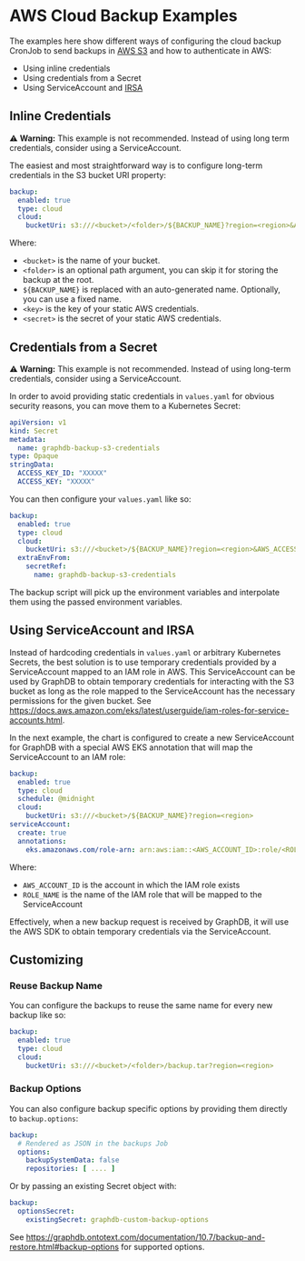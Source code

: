 # AWS Cloud Backup Examples

The examples here show different ways of configuring the cloud backup CronJob to send backups in [AWS S3](https://aws.amazon.com/s3/) and
how to authenticate in AWS:

* Using inline credentials
* Using credentials from a Secret
* Using ServiceAccount and [IRSA](https://docs.aws.amazon.com/eks/latest/userguide/iam-roles-for-service-accounts.html)

## Inline Credentials

⚠️ **Warning:** This example is not recommended. Instead of using long term credentials, consider using a ServiceAccount.

The easiest and most straightforward way is to configure long-term credentials in the S3 bucket URI property:

```yaml
backup:
  enabled: true
  type: cloud
  cloud:
    bucketUri: s3:///<bucket>/<folder>/${BACKUP_NAME}?region=<region>&AWS_ACCESS_KEY_ID=<key>&AWS_SECRET_ACCESS_KEY=<secret>
```

Where:

- `<bucket>` is the name of your bucket.
- `<folder>` is an optional path argument, you can skip it for storing the backup at the root.
- `${BACKUP_NAME}` is replaced with an auto-generated name. Optionally, you can use a fixed name.
- `<key>` is the key of your static AWS credentials.
- `<secret>` is the secret of your static AWS credentials.

## Credentials from a Secret

⚠️ **Warning:** This example is not recommended. Instead of using long-term credentials, consider using a ServiceAccount.

In order to avoid providing static credentials in `values.yaml` for obvious security reasons, you can move them to a Kubernetes Secret:

```yaml
apiVersion: v1
kind: Secret
metadata:
  name: graphdb-backup-s3-credentials
type: Opaque
stringData:
  ACCESS_KEY_ID: "XXXXX"
  ACCESS_KEY: "XXXXX"
```

You can then configure your `values.yaml` like so:

```yaml
backup:
  enabled: true
  type: cloud
  cloud:
    bucketUri: s3:///<bucket>/${BACKUP_NAME}?region=<region>&AWS_ACCESS_KEY_ID=${ACCESS_KEY_ID}&AWS_SECRET_ACCESS_KEY=${ACCESS_KEY}
  extraEnvFrom:
    secretRef:
      name: graphdb-backup-s3-credentials
```

The backup script will pick up the environment variables and interpolate them using the passed environment variables.

## Using ServiceAccount and IRSA

Instead of hardcoding credentials in `values.yaml` or arbitrary Kubernetes Secrets, the best solution is to use temporary credentials
provided by a ServiceAccount mapped to an IAM role in AWS. This ServiceAccount can be used by GraphDB to obtain temporary credentials for
interacting with the S3 bucket as long as the role mapped to the ServiceAccount has the necessary permissions for the given bucket.
See https://docs.aws.amazon.com/eks/latest/userguide/iam-roles-for-service-accounts.html.

In the next example, the chart is configured to create a new ServiceAccount for GraphDB with a special AWS EKS annotation that will map the
ServiceAccount to an IAM role:

```yaml
backup:
  enabled: true
  type: cloud
  schedule: @midnight
  cloud:
    bucketUri: s3:///<bucket>/${BACKUP_NAME}?region=<region>
serviceAccount:
  create: true
  annotations:
    eks.amazonaws.com/role-arn: arn:aws:iam::<AWS_ACCOUNT_ID>:role/<ROLE_NAME>
```

Where:

- `AWS_ACCOUNT_ID` is the account in which the IAM role exists
- `ROLE_NAME` is the name of the IAM role that will be mapped to the ServiceAccount

Effectively, when a new backup request is received by GraphDB, it will use the AWS SDK to obtain temporary credentials via the
ServiceAccount.

## Customizing

### Reuse Backup Name

You can configure the backups to reuse the same name for every new backup like so:

```yaml
backup:
  enabled: true
  type: cloud
  cloud:
    bucketUri: s3:///<bucket>/<folder>/backup.tar?region=<region>
```

### Backup Options

You can also configure backup specific options by providing them directly to `backup.options`:

```yaml
backup:
  # Rendered as JSON in the backups Job
  options:
    backupSystemData: false
    repositories: [ .... ]
```

Or by passing an existing Secret object with:

```yaml
backup:
  optionsSecret:
    existingSecret: graphdb-custom-backup-options
```

See https://graphdb.ontotext.com/documentation/10.7/backup-and-restore.html#backup-options for supported options.
